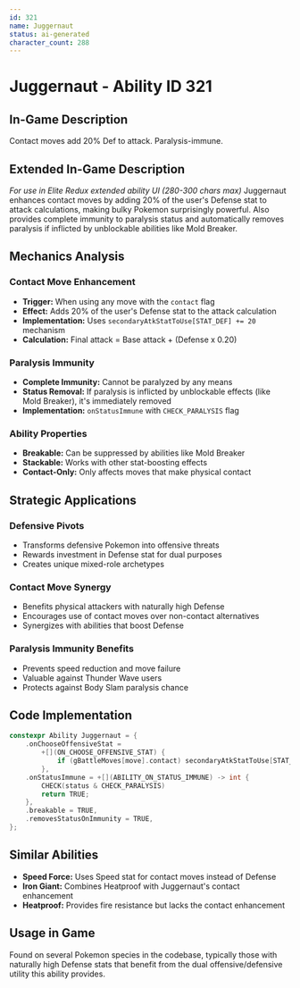 ```yaml
---
id: 321
name: Juggernaut
status: ai-generated
character_count: 288
---
```


# Juggernaut - Ability ID 321

## In-Game Description
Contact moves add 20% Def to attack. Paralysis-immune.

## Extended In-Game Description
*For use in Elite Redux extended ability UI (280-300 chars max)*
Juggernaut enhances contact moves by adding 20% of the user's Defense stat to attack calculations, making bulky Pokemon surprisingly powerful. Also provides complete immunity to paralysis status and automatically removes paralysis if inflicted by unblockable abilities like Mold Breaker.

## Mechanics Analysis

### Contact Move Enhancement
- **Trigger:** When using any move with the `contact` flag
- **Effect:** Adds 20% of the user's Defense stat to the attack calculation
- **Implementation:** Uses `secondaryAtkStatToUse[STAT_DEF] += 20` mechanism
- **Calculation:** Final attack = Base attack + (Defense x 0.20)

### Paralysis Immunity
- **Complete Immunity:** Cannot be paralyzed by any means
- **Status Removal:** If paralysis is inflicted by unblockable effects (like Mold Breaker), it's immediately removed
- **Implementation:** `onStatusImmune` with `CHECK_PARALYSIS` flag

### Ability Properties
- **Breakable:** Can be suppressed by abilities like Mold Breaker
- **Stackable:** Works with other stat-boosting effects
- **Contact-Only:** Only affects moves that make physical contact

## Strategic Applications

### Defensive Pivots
- Transforms defensive Pokemon into offensive threats
- Rewards investment in Defense stat for dual purposes
- Creates unique mixed-role archetypes

### Contact Move Synergy
- Benefits physical attackers with naturally high Defense
- Encourages use of contact moves over non-contact alternatives
- Synergizes with abilities that boost Defense

### Paralysis Immunity Benefits
- Prevents speed reduction and move failure
- Valuable against Thunder Wave users
- Protects against Body Slam paralysis chance

## Code Implementation

```cpp
constexpr Ability Juggernaut = {
    .onChooseOffensiveStat =
        +[](ON_CHOOSE_OFFENSIVE_STAT) {
            if (gBattleMoves[move].contact) secondaryAtkStatToUse[STAT_DEF] += 20;
        },
    .onStatusImmune = +[](ABILITY_ON_STATUS_IMMUNE) -> int {
        CHECK(status & CHECK_PARALYSIS)
        return TRUE;
    },
    .breakable = TRUE,
    .removesStatusOnImmunity = TRUE,
};
```

## Similar Abilities
- **Speed Force:** Uses Speed stat for contact moves instead of Defense
- **Iron Giant:** Combines Heatproof with Juggernaut's contact enhancement
- **Heatproof:** Provides fire resistance but lacks the contact enhancement

## Usage in Game
Found on several Pokemon species in the codebase, typically those with naturally high Defense stats that benefit from the dual offensive/defensive utility this ability provides.